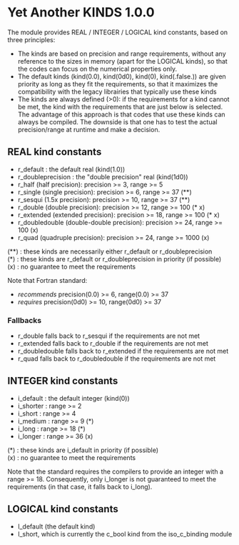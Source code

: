 # Yet Another KINDS 1.0.0

The module provides REAL / INTEGER / LOGICAL kind constants, based on three principles:
- The kinds are based on precision and range requirements, without any reference
  to the sizes in memory (apart for the LOGICAL kinds), so that the codes can focus
  on the numerical properties only.
- The default kinds (kind(0.0), kind(0d0), kind(0), kind(.false.)) are given priority
  as long as they fit the requirements, so that it maximizes the compatibility with the
  legacy librairies that typically use these kinds
- The kinds are always defined (>0): if the requirements for a kind cannot be
  met, the kind with the requirements that are just below is selected.  
  The advantage of this approach is that codes that use these kinds can always 
  be compiled. The downside is that one has to test the actual precision/range at 
  runtime and make a decision.

## REAL kind constants
- r_default : the default real (kind(1.0))
- r_doubleprecision : the "double precision" real (kind(1d0))
- r_half         (half precision):          precision >= 3,  range >= 5     
- r_single       (single precision):        precision >= 6,  range >= 37    (**)
- r_sesqui       (1.5x precision):          precision >= 10, range >= 37    (**)
- r_double       (double precision):        precision >= 12, range >= 100   (* x)
- r_extended     (extended precision):      precision >= 18, range >= 100   (* x)
- r_doubledouble (double-double precision): precision >= 24, range >= 100     (x)
- r_quad         (quadruple precision):     precision >= 24, range >= 1000    (x)

(**) : these kinds are necessarily either r_default or r_doubleprecision  
(*) : these kinds are r_default or r_doubleprecision in priority (if possible)  
(x) : no guarantee to meet the requirements

Note that Fortran standard:
- *recommends* precision(0.0) >= 6,  range(0.0) >= 37
- *requires*   precision(0d0) >= 10, range(0d0) >= 37

### Fallbacks
- r_double  falls back to r_sesqui if the requirements are not met
- r_extended  falls back to r_double if the requirements are not met
- r_doubledouble falls back to r_extended if the requirements are not met
- r_quad  falls back to r_doubledouble if the requirements are not met
 
## INTEGER kind constants
- i_default : the default integer (kind(0))
- i_shorter :         range >= 2
- i_short :           range >= 4
- i_medium :          range >= 9    (*)
- i_long :            range >= 18   (*)
- i_longer :          range >= 36     (x)

(*) : these kinds are i_default in priority (if possible)  
(x) : no guarantee to meet the requirements

Note that the standard requires the compilers to provide an integer with a range >= 18.
Consequently, only i_longer is not guaranteed to meet the requirements (in that case, 
it falls back to i_long).

## LOGICAL kind constants
- l_default (the default kind)
- l_short, which is currently the c_bool kind from the iso_c_binding module
